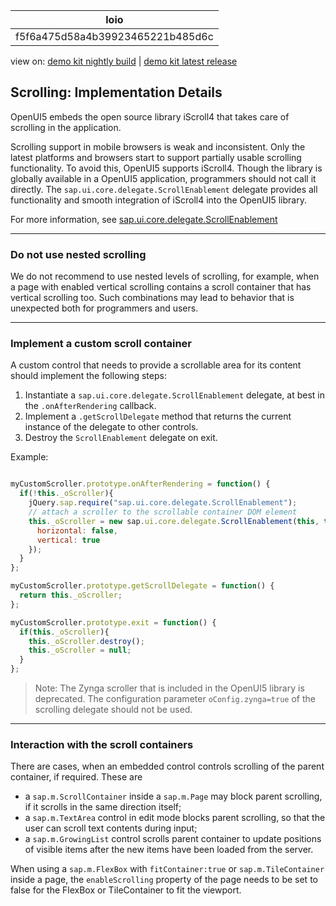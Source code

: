 <!-- loiof5f6a475d58a4b39923465221b485d6c -->

| loio |
| -----|
| f5f6a475d58a4b39923465221b485d6c |

<div id="loio">

view on: [demo kit nightly build](https://openui5nightly.hana.ondemand.com/#/topic/f5f6a475d58a4b39923465221b485d6c) | [demo kit latest release](https://openui5.hana.ondemand.com/#/topic/f5f6a475d58a4b39923465221b485d6c)</div>

## Scrolling: Implementation Details

OpenUI5 embeds the open source library iScroll4 that takes care of scrolling in the application.

Scrolling support in mobile browsers is weak and inconsistent. Only the latest platforms and browsers start to support partially usable scrolling functionality. To avoid this, OpenUI5 supports iScroll4. Though the library is globally available in a OpenUI5 application, programmers should not call it directly. The `sap.ui.core.delegate.ScrollEnablement` delegate provides all functionality and smooth integration of iScroll4 into the OpenUI5 library.

For more information, see [sap.ui.core.delegate.ScrollEnablement](https://openui5.hana.ondemand.com/#docs/api/symbols/sap.ui.core.delegate.ScrollEnablement.html) 

***

<a name="loiof5f6a475d58a4b39923465221b485d6c__section_N10028_N10011_N10001"/>

### Do not use nested scrolling

We do not recommend to use nested levels of scrolling, for example, when a page with enabled vertical scrolling contains a scroll container that has vertical scrolling too. Such combinations may lead to behavior that is unexpected both for programmers and users.

***

<a name="loiof5f6a475d58a4b39923465221b485d6c__section_N10035_N10011_N10001"/>

### Implement a custom scroll container

A custom control that needs to provide a scrollable area for its content should implement the following steps:

1.  Instantiate a `sap.ui.core.delegate.ScrollEnablement` delegate, at best in the `.onAfterRendering` callback.
2.  Implement a `.getScrollDelegate` method that returns the current instance of the delegate to other controls.
3.  Destroy the `ScrollEnablement` delegate on exit.

Example:

``` js

myCustomScroller.prototype.onAfterRendering = function() {
  if(!this._oScroller){
    jQuery.sap.require("sap.ui.core.delegate.ScrollEnablement");
    // attach a scroller to the scrollable container DOM element
    this._oScroller = new sap.ui.core.delegate.ScrollEnablement(this, this._scrollContainerId, {
      horizontal: false,
      vertical: true
    });
  }
};

myCustomScroller.prototype.getScrollDelegate = function() {
  return this._oScroller;
};

myCustomScroller.prototype.exit = function() {
  if(this._oScroller){
    this._oScroller.destroy();
    this._oScroller = null;
  }
}; 
```

> Note:
> The Zynga scroller that is included in the OpenUI5 library is deprecated. The configuration parameter `oConfig.zynga=true` of the scrolling delegate should not be used.
> 
> 

***

<a name="loiof5f6a475d58a4b39923465221b485d6c__section_N10078_N10011_N10001"/>

### Interaction with the scroll containers

There are cases, when an embedded control controls scrolling of the parent container, if required. These are

-   a `sap.m.ScrollContainer` inside a `sap.m.Page` may block parent scrolling, if it scrolls in the same direction itself;
-   a `sap.m.TextArea` control in edit mode blocks parent scrolling, so that the user can scroll text contents during input;
-   a `sap.m.GrowingList` control scrolls parent container to update positions of visible items after the new items have been loaded from the server.

When using a `sap.m.FlexBox` with `fitContainer:true` or `sap.m.TileContainer` inside a page, the `enableScrolling` property of the page needs to be set to false for the FlexBox or TileContainer to fit the viewport.

